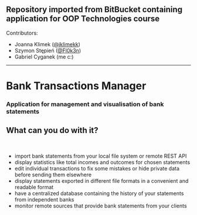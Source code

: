 Repository imported from BitBucket containing application for OOP Technologies course
-------------------------

Contributors:
- Joanna Klimek ([@jklimekk](https://github.com/jklimekk))
- Szymon Stępień ([@Fl0k3n](https://github.com/Fl0k3n))
- Gabriel Cyganek (me c:)

---

# Bank Transactions Manager

### Application for management and visualisation of bank statements

## What can you do with it?

<br/>

- import bank statements from your local file system or remote REST API
- display statistics like total incomes and outcomes for chosen statements
- edit individual transactions to fix some mistakes or hide private data before sending them elsewhere
- display statements exported in different file formats in a convenient and readable format
- have a centralized database containing the history of your statements from independent banks
- monitor remote sources that provide bank statements from your clients


